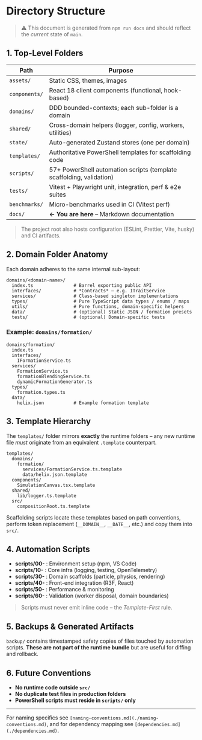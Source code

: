 # Directory Structure

> ⚠️  This document is generated from `npm run docs` and should reflect the *current* state of `main`.

## 1. Top-Level Folders

| Path | Purpose |
|------|---------|
| `assets/` | Static CSS, themes, images |
| `components/` | React 18 client components (functional, hook-based) |
| `domains/` | DDD bounded-contexts; each sub-folder is a domain |
| `shared/` | Cross-domain helpers (logger, config, workers, utilities) |
| `state/` | Auto-generated Zustand stores (one per domain) |
| `templates/` | Authoritative PowerShell templates for scaffolding code |
| `scripts/` | 57+ PowerShell automation scripts (template scaffolding, validation) |
| `tests/` | Vitest + Playwright unit, integration, perf & e2e suites |
| `benchmarks/` | Micro-benchmarks used in CI (Vitest perf) |
| `docs/` | **← You are here** – Markdown documentation |

> The project root also hosts configuration (ESLint, Prettier, Vite, husky) and CI artifacts.

## 2. Domain Folder Anatomy

Each domain adheres to the same internal sub-layout:

```text
domains/<domain-name>/
  index.ts               # Barrel exporting public API
  interfaces/            # *Contracts* – e.g. ITraitService
  services/              # Class-based singleton implementations
  types/                 # Pure TypeScript data types / enums / maps
  utils/                 # Pure functions, domain-specific helpers
  data/                  # (optional) Static JSON / formation presets
  tests/                 # (optional) Domain-specific tests
```

### Example: `domains/formation/`

```text
domains/formation/
  index.ts
  interfaces/
    IFormationService.ts
  services/
    FormationService.ts
    formationBlendingService.ts
    dynamicFormationGenerator.ts
  types/
    formation.types.ts
  data/
    helix.json           # Example formation template
```

## 3. Template Hierarchy

The `templates/` folder mirrors **exactly** the runtime folders – any new runtime file *must* originate from an equivalent `.template` counterpart.

```text
templates/
  domains/
    formation/
      services/FormationService.ts.template
      data/helix.json.template
  components/
    SimulationCanvas.tsx.template
  shared/
    lib/logger.ts.template
  src/
    compositionRoot.ts.template
```

Scaffolding scripts locate these templates based on path conventions, perform token replacement (`__DOMAIN__`, `__DATE__`, etc.) and copy them into `src/`.

## 4. Automation Scripts

* **scripts/00-** : Environment setup (npm, VS Code)
* **scripts/10-** : Core infra (logging, testing, OpenTelemetry)
* **scripts/30-** : Domain scaffolds (particle, physics, rendering)
* **scripts/40-** : Front-end integration (R3F, React)
* **scripts/50-** : Performance & monitoring
* **scripts/60-** : Validation (worker disposal, domain boundaries)

> Scripts must never emit inline code – the *Template-First* rule.

## 5. Backups & Generated Artifacts

`backup/` contains timestamped safety copies of files touched by automation scripts. **These are not part of the runtime bundle** but are useful for diffing and rollback.

## 6. Future Conventions

* **No runtime code outside `src/`**
* **No duplicate test files in production folders**
* **PowerShell scripts must reside in `scripts/` only**

---

For naming specifics see `[naming-conventions.md](./naming-conventions.md)`, and for dependency mapping see `[dependencies.md](./dependencies.md)`.